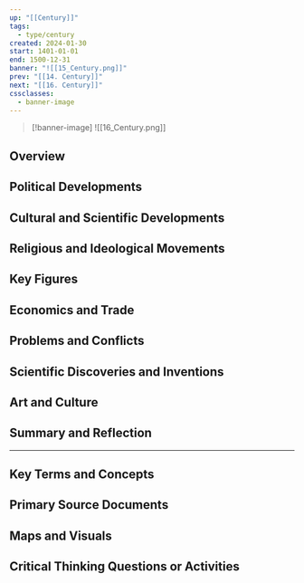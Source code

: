 ```yaml
---
up: "[[Century]]"
tags:
  - type/century
created: 2024-01-30
start: 1401-01-01
end: 1500-12-31
banner: "![[15_Century.png]]"
prev: "[[14. Century]]"
next: "[[16. Century]]"
cssclasses:
  - banner-image
---
```

>[!banner-image] ![[16_Century.png]]
>
## Overview
## Political Developments
## Cultural and Scientific Developments
## Religious and Ideological Movements
## Key Figures
## Economics and Trade
## Problems and Conflicts
## Scientific Discoveries and Inventions
## Art and Culture
## Summary and Reflection
---
## Key Terms and Concepts
## Primary Source Documents
## Maps and Visuals
## Critical Thinking Questions or Activities


